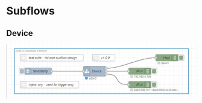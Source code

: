 # Subflows

## Device

[![Device](Subflow_Device_2021-03-05_flows.jpg)](Subflow_Device_2021-03-05_flows.json)  
![]()  
![]()  
![]()  
![]()  
